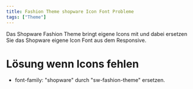 ```yaml
---
title: Fashion Theme shopware Icon Font Probleme
tags: ["Theme"]
---
```


Das Shopware Fashion Theme bringt eigene Icons mit und dabei ersetzen Sie das Shopware eigene Icon Font aus dem Responsive.

# Lösung wenn Icons fehlen

- font-family: "shopware" durch "sw-fashion-theme" ersetzen.